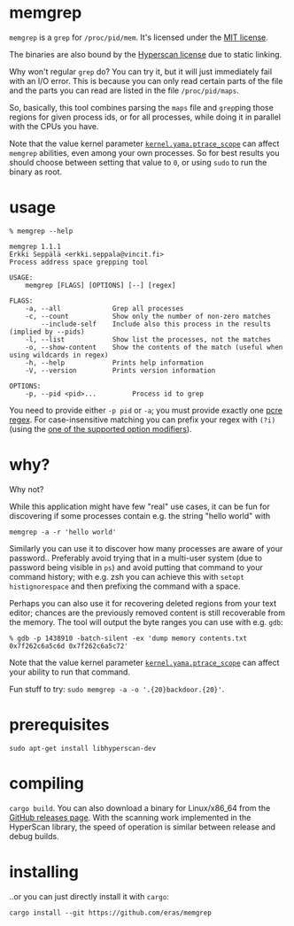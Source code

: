 # memgrep

`memgrep` is a `grep` for `/proc/pid/mem`. It's licensed under the
[MIT license](LICENSE.MIT).

The binaries are also bound by the [Hyperscan
license](doc/COPYING.hyperscan) due to static linking.

Why won't regular `grep` do? You can try it, but it will just
immediately fail with an I/O error. This is because you can only read
certain parts of the file and the parts you can read are listed in the
file `/proc/pid/maps`.

So, basically, this tool combines parsing the `maps` file and `grep`ping
those regions for given process ids, or for all processes, while doing
it in parallel with the CPUs you have.

Note that the value kernel parameter
[`kernel.yama.ptrace_scope`](https://linux-audit.com/protect-ptrace-processes-kernel-yama-ptrace_scope/)
can affect `memgrep` abilities, even among your own processes. So for
best results you should choose between setting that value to `0`, or
using `sudo` to run the binary as root.

# usage

    % memgrep --help

    memgrep 1.1.1
    Erkki Seppälä <erkki.seppala@vincit.fi>
    Process address space grepping tool
    
    USAGE:
        memgrep [FLAGS] [OPTIONS] [--] [regex]
    
    FLAGS:
        -a, --all             Grep all processes
        -c, --count           Show only the number of non-zero matches
            --include-self    Include also this process in the results (implied by --pids)
        -l, --list            Show list the processes, not the matches
        -o, --show-content    Show the contents of the match (useful when using wildcards in regex)
        -h, --help            Prints help information
        -V, --version         Prints version information
    
    OPTIONS:
        -p, --pid <pid>...         Process id to grep

You need to provide either `-p pid` or `-a`; you must provide exactly
one [pcre regex](https://www.pcre.org/original/doc/html/pcrepattern.html). For
case-insensitive matching you can prefix your regex with `(?i)` (using
the [one of the supported option modifiers](https://intel.github.io/hyperscan/dev-reference/compilation.html#supported-constructs)).

# why?

Why not?

While this application might have few "real" use cases, it can be fun
for discovering if some processes contain e.g. the string "hello
world" with

`memgrep -a -r 'hello world'`

Similarly you can use it to discover how many processes are aware of
your password.. Preferably avoid trying that in a multi-user system
(due to password being visible in `ps`) and avoid putting that
command to your command history; with e.g. zsh you can achieve this
with `setopt histignorespace` and then prefixing the command with a
space.

Perhaps you can also use it for recovering deleted regions from your
text editor; chances are the previously removed content is still
recoverable from the memory. The tool will output the byte ranges you
can use with e.g. `gdb`:

    % gdb -p 1438910 -batch-silent -ex 'dump memory contents.txt 0x7f262c6a5c6d 0x7f262c6a5c72'

Note that the value kernel parameter
[`kernel.yama.ptrace_scope`](https://linux-audit.com/protect-ptrace-processes-kernel-yama-ptrace_scope/)
can affect your ability to run that command.

Fun stuff to try: `sudo memgrep -a -o '.{20}backdoor.{20}'`.

# prerequisites

`sudo apt-get install libhyperscan-dev`

# compiling

`cargo build`. You can also download a binary for Linux/x86_64 from
the [GitHub releases page](../../releases/latest/). With the scanning
work implemented in the HyperScan library, the speed of operation is
similar between release and debug builds.

# installing

..or you can just directly install it with `cargo`:

`cargo install --git https://github.com/eras/memgrep`

